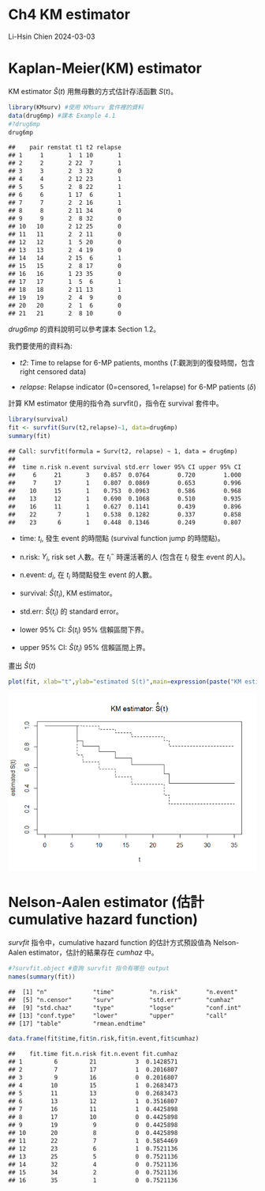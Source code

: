 Ch4 KM estimator
================
Li-Hsin Chien
2024-03-03

# Kaplan-Meier(KM) estimator

KM estimator $\hat{S}(t)$ 用無母數的方式估計存活函數 $S(t)$。

``` r
library(KMsurv) #使用 KMsurv 套件裡的資料
data(drug6mp) #課本 Example 4.1
#?drug6mp
drug6mp
```

    ##    pair remstat t1 t2 relapse
    ## 1     1       1  1 10       1
    ## 2     2       2 22  7       1
    ## 3     3       2  3 32       0
    ## 4     4       2 12 23       1
    ## 5     5       2  8 22       1
    ## 6     6       1 17  6       1
    ## 7     7       2  2 16       1
    ## 8     8       2 11 34       0
    ## 9     9       2  8 32       0
    ## 10   10       2 12 25       0
    ## 11   11       2  2 11       0
    ## 12   12       1  5 20       0
    ## 13   13       2  4 19       0
    ## 14   14       2 15  6       1
    ## 15   15       2  8 17       0
    ## 16   16       1 23 35       0
    ## 17   17       1  5  6       1
    ## 18   18       2 11 13       1
    ## 19   19       2  4  9       0
    ## 20   20       2  1  6       0
    ## 21   21       2  8 10       0

*drug6mp* 的資料說明可以參考課本 Section 1.2。

我們要使用的資料為:

- *t2*: Time to relapse for 6-MP patients, months
  ($T$:觀測到的復發時間，包含 right censored data)

- *relapse*: Relapse indicator (0=censored, 1=relapse) for 6-MP patients
  ($\delta$)

計算 KM estimator 使用的指令為 survfit()，指令在 survival 套件中。

``` r
library(survival)
fit <- survfit(Surv(t2,relapse)~1, data=drug6mp)
summary(fit)
```

    ## Call: survfit(formula = Surv(t2, relapse) ~ 1, data = drug6mp)
    ## 
    ##  time n.risk n.event survival std.err lower 95% CI upper 95% CI
    ##     6     21       3    0.857  0.0764        0.720        1.000
    ##     7     17       1    0.807  0.0869        0.653        0.996
    ##    10     15       1    0.753  0.0963        0.586        0.968
    ##    13     12       1    0.690  0.1068        0.510        0.935
    ##    16     11       1    0.627  0.1141        0.439        0.896
    ##    22      7       1    0.538  0.1282        0.337        0.858
    ##    23      6       1    0.448  0.1346        0.249        0.807

- time: $t_i$, 發生 event 的時間點 (survival function jump 的時間點)。

- n.risk: $Y_i$, risk set 人數。在 $t_i^-$ 時還活著的人 (包含在 $t_i$
  發生 event 的人)。

- n.event: $d_i$, 在 $t_i$ 時間點發生 event 的人數。

- survival: $\hat{S}(t_i)$, KM estimator。

- std.err: $\hat{S}(t_i)$ 的 standard error。

- lower 95% CI: $\hat{S}(t_i)$ 95% 信賴區間下界。

- upper 95% CI: $\hat{S}(t_i)$ 95% 信賴區間上界。

畫出 $\hat{S}(t)$

``` r
plot(fit, xlab="t",ylab="estimated S(t)",main=expression(paste("KM estimator: ",hat(S)(t))))
```

![](ch4-2_KM_files/figure-gfm/unnamed-chunk-3-1.png)<!-- -->

# Nelson-Aalen estimator (估計 cumulative hazard function)

*survfit* 指令中，cumulative hazard function 的估計方式預設值為
Nelson-Aalen estimator，估計的結果存在 *cumhaz* 中。

``` r
#?survfit.object #查詢 survfit 指令有哪些 output
names(summary(fit))
```

    ##  [1] "n"             "time"          "n.risk"        "n.event"      
    ##  [5] "n.censor"      "surv"          "std.err"       "cumhaz"       
    ##  [9] "std.chaz"      "type"          "logse"         "conf.int"     
    ## [13] "conf.type"     "lower"         "upper"         "call"         
    ## [17] "table"         "rmean.endtime"

``` r
data.frame(fit$time,fit$n.risk,fit$n.event,fit$cumhaz)
```

    ##    fit.time fit.n.risk fit.n.event fit.cumhaz
    ## 1         6         21           3  0.1428571
    ## 2         7         17           1  0.2016807
    ## 3         9         16           0  0.2016807
    ## 4        10         15           1  0.2683473
    ## 5        11         13           0  0.2683473
    ## 6        13         12           1  0.3516807
    ## 7        16         11           1  0.4425898
    ## 8        17         10           0  0.4425898
    ## 9        19          9           0  0.4425898
    ## 10       20          8           0  0.4425898
    ## 11       22          7           1  0.5854469
    ## 12       23          6           1  0.7521136
    ## 13       25          5           0  0.7521136
    ## 14       32          4           0  0.7521136
    ## 15       34          2           0  0.7521136
    ## 16       35          1           0  0.7521136
